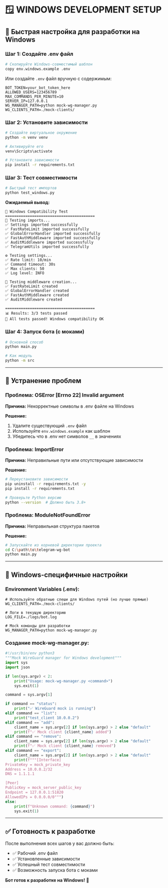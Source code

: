 # 🪟 **WINDOWS DEVELOPMENT SETUP**

## 🚀 **Быстрая настройка для разработки на Windows**

### **Шаг 1: Создайте .env файл**

```bash
# Скопируйте Windows-совместимый шаблон
copy env.windows.example .env
```

Или создайте `.env` файл вручную с содержимым:
```env
BOT_TOKEN=your_bot_token_here
ALLOWED_USERS=123456789
MAX_COMMANDS_PER_MINUTE=10
SERVER_IP=127.0.0.1
WG_MANAGER_PATH=python mock-wg-manager.py
WG_CLIENTS_PATH=./mock-clients/
```

### **Шаг 2: Установите зависимости**

```bash
# Создайте виртуальное окружение
python -m venv venv

# Активируйте его
venv\Scripts\activate

# Установите зависимости
pip install -r requirements.txt
```

### **Шаг 3: Тест совместимости**

```bash
# Быстрый тест импортов
python test_windows.py
```

**Ожидаемый вывод:**
```
🚀 Windows Compatibility Test
========================================
🧪 Testing imports...
✅ Settings imported successfully
✅ FastRateLimit imported successfully
✅ GlobalErrorHandler imported successfully
✅ FastAuthMiddleware imported successfully
✅ AuditMiddleware imported successfully
✅ TelegramUtils imported successfully

⚙️ Testing settings...
✅ Rate limit: 10/min
✅ Command timeout: 30s
✅ Max clients: 50
✅ Log level: INFO

🔧 Testing middleware creation...
✅ FastRateLimit created
✅ GlobalErrorHandler created
✅ FastAuthMiddleware created
✅ AuditMiddleware created

========================================
📊 Results: 3/3 tests passed
🎉 All tests passed! Windows compatibility OK
```

### **Шаг 4: Запуск бота (с моками)**

```bash
# Основной способ
python main.py

# Как модуль
python -m src
```

---

## 🔧 **Устранение проблем**

### **Проблема: OSError [Errno 22] Invalid argument**

**Причина:** Некорректные символы в .env файле на Windows

**Решение:**
1. Удалите существующий `.env` файл
2. Используйте `env.windows.example` как шаблон
3. Убедитесь что в .env нет символов `__` в значениях

### **Проблема: ImportError**

**Причина:** Неправильные пути или отсутствующие зависимости

**Решение:**
```bash
# Переустановите зависимости
pip uninstall -r requirements.txt -y
pip install -r requirements.txt

# Проверьте Python версию
python --version  # Должно быть 3.8+
```

### **Проблема: ModuleNotFoundError**

**Причина:** Неправильная структура пакетов

**Решение:**
```bash
# Запускайте из корневой директории проекта
cd C:\path\to\telegram-wg-bot
python main.py
```

---

## 📝 **Windows-специфичные настройки**

### **Environment Variables (.env):**
```env
# Используйте обратные слеши для Windows путей (но лучше прямые)
WG_CLIENTS_PATH=./mock-clients/

# Логи в текущую директорию
LOG_FILE=./logs/bot.log

# Mock команды для разработки
WG_MANAGER_PATH=python mock-wg-manager.py
```

### **Создание mock-wg-manager.py:**
```python
#!/usr/bin/env python3
"""Mock WireGuard manager for Windows development"""
import sys
import json

if len(sys.argv) < 2:
    print("Usage: mock-wg-manager.py <command>")
    sys.exit(1)

command = sys.argv[1]

if command == "status":
    print("✅ WireGuard mock is running")
elif command == "list": 
    print("test_client 10.0.0.2")
elif command == "add":
    client_name = sys.argv[2] if len(sys.argv) > 2 else "default"
    print(f"✅ Mock client {client_name} added")
elif command == "remove":
    client_name = sys.argv[2] if len(sys.argv) > 2 else "default"
    print(f"✅ Mock client {client_name} removed")
elif command == "export":
    client_name = sys.argv[2] if len(sys.argv) > 2 else "default"
    print(f"""[Interface]
PrivateKey = mock_private_key
Address = 10.0.0.2/32
DNS = 1.1.1.1

[Peer]
PublicKey = mock_server_public_key
Endpoint = 127.0.0.1:51820
AllowedIPs = 0.0.0.0/0""")
else:
    print(f"Unknown command: {command}")
    sys.exit(1)
```

---

## ✅ **Готовность к разработке**

После выполнения всех шагов у вас должно быть:

- ✅ Рабочий .env файл
- ✅ Установленные зависимости  
- ✅ Успешный тест совместимости
- ✅ Возможность запуска бота с моками

**Бот готов к разработке на Windows!** 🎉
